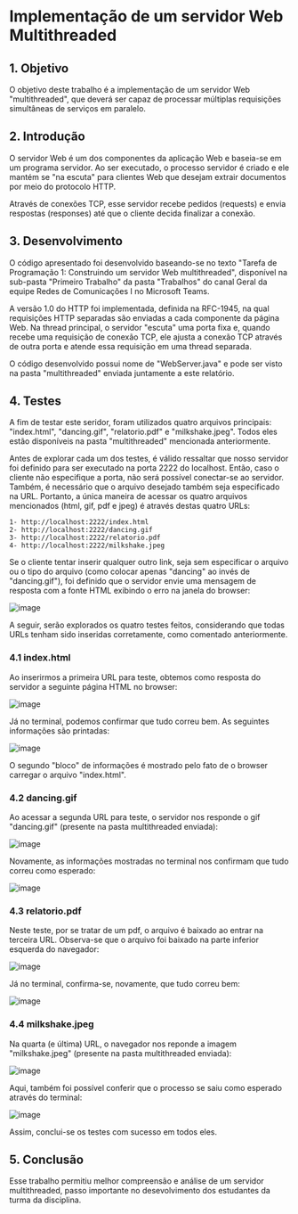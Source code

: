 # Implementação de um servidor Web Multithreaded

## 1. Objetivo
O objetivo deste trabalho é a implementação de um servidor Web "multithreaded", que deverá ser capaz de processar múltiplas requisições simultâneas de serviços em paralelo.


## 2. Introdução
O servidor Web é um dos componentes da aplicação Web e baseia-se em um programa servidor. Ao ser executado, o processo servidor é criado e ele mantém se "na escuta" para clientes Web que desejam extrair documentos por meio do protocolo HTTP. 

Através de conexões TCP, esse servidor recebe pedidos (requests) e envia respostas (responses) até que o cliente decida finalizar a conexão.


## 3. Desenvolvimento
O código apresentado foi desenvolvido baseando-se no texto "Tarefa de Programação 1: Construindo um servidor Web multithreaded", disponível na sub-pasta "Primeiro Trabalho" da pasta "Trabalhos" do canal Geral da equipe Redes de Comunicações I no Microsoft Teams.

A versão 1.0 do HTTP foi implementada, definida na RFC-1945, na qual requisições HTTP separadas são enviadas a cada componente da página Web.  Na thread principal, o servidor "escuta" uma porta fixa e, quando recebe uma requisição de conexão TCP, ele ajusta a conexão TCP através de outra porta e atende essa requisição em uma thread separada.

O código desenvolvido possui nome de "WebServer.java" e pode ser visto na pasta "multithreaded" enviada juntamente a este relatório.


## 4. Testes
A fim de testar este seridor, foram utilizados quatro arquivos principais: "index.html", "dancing.gif", "relatorio.pdf" e "milkshake.jpeg". Todos eles estão disponíveis na pasta "multithreaded" mencionada anteriormente.

Antes de explorar cada um dos testes, é válido ressaltar que nosso servidor foi definido para ser executado na porta 2222 do localhost. Então, caso o cliente não especifique a porta, não será possível conectar-se ao servidor. Também, é necessário que o arquivo desejado também seja especificado na URL. Portanto, a única maneira de acessar os quatro arquivos mencionados (html, gif, pdf e jpeg) é através destas quatro URLs:

    1- http://localhost:2222/index.html
    2- http://localhost:2222/dancing.gif
    3- http://localhost:2222/relatorio.pdf
    4- http://localhost:2222/milkshake.jpeg

Se o cliente tentar inserir qualquer outro link, seja sem especificar o arquivo ou o tipo do arquivo (como colocar apenas "dancing" ao invés de "dancing.gif"), foi definido que o servidor envie uma mensagem de resposta com a fonte HTML exibindo o erro na janela do browser:

![image](/assets/1.png)

A seguir, serão explorados os quatro testes feitos, considerando que todas URLs tenham sido inseridas corretamente, como comentado anteriormente.


### 4.1 index.html 
Ao inserirmos a primeira URL para teste, obtemos como resposta do servidor a seguinte página HTML no browser: 

![image](/assets/2.png)

Já no terminal, podemos confirmar que tudo correu bem. As seguintes informações são printadas:

![image](/assets/3.png)

O segundo "bloco" de informações é mostrado pelo fato de o browser carregar o arquivo "index.html".


### 4.2 dancing.gif
Ao acessar a segunda URL para teste, o servidor nos responde o gif "dancing.gif" (presente na pasta multithreaded enviada):

![image](/assets/4.png)

Novamente, as informações mostradas no terminal nos confirmam que tudo correu como esperado:

![image](/assets/5.png)


### 4.3 relatorio.pdf
Neste teste, por se tratar de um pdf, o arquivo é baixado ao entrar na terceira URL. Observa-se que o arquivo foi baixado na parte inferior esquerda do navegador:

![image](/assets/6.png)

Já no terminal, confirma-se, novamente, que tudo correu bem:

![image](/assets/7.png)


### 4.4 milkshake.jpeg
Na quarta (e última) URL, o navegador nos reponde a imagem "milkshake.jpeg" (presente na pasta multithreaded enviada):

![image](/assets/8.png)

Aqui, também foi possível conferir que o processo se saiu como esperado através do terminal:

![image](/assets/9.png)

Assim, conclui-se os testes com sucesso em todos eles.


## 5. Conclusão 
Esse trabalho permitiu melhor compreensão e análise de um servidor multithreaded, passo importante no desevolvimento dos estudantes da turma da disciplina.
